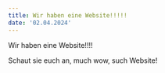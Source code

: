 ```yaml
---
title: Wir haben eine Website!!!!!
date: '02.04.2024'
---
```


Wir haben eine Website!!!!

Schaut sie euch an, much wow, such Website!